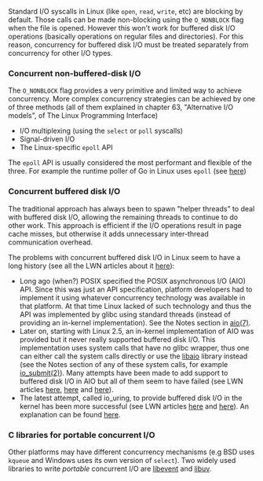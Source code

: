 Standard I/O syscalls in Linux (like `open`, `read`, `write`, etc) are blocking by default. Those calls can be made non-blocking using the `O_NONBLOCK` flag when the file is opened. However this won't work for buffered disk I/O operations (basically operations on regular files and directories). For this reason, concurrency for buffered disk I/O must be treated separately from concurrency for other I/O types.

### Concurrent non-buffered-disk I/O

The `O_NONBLOCK` flag provides a very primitive and limited way to achieve concurrency. More complex concurrency strategies can be achieved by one of three methods (all of them explained in chapter 63, "Alternative I/O models", of The Linux Programming Interface)

- I/O multiplexing (using the `select` or `poll` syscalls)
- Signal-driven I/O
- The Linux-specific `epoll` API

The `epoll` API is usually considered the most performant and flexible of the three. For example the runtime poller of Go in Linux uses `epoll` (see [here](https://cs.opensource.google/go/go/+/refs/tags/go1.18.1:src/runtime/netpoll_epoll.go;l=5))

### Concurrent buffered disk I/O

The traditional approach has always been to spawn "helper threads" to deal with buffered disk I/O, allowing the remaining threads to continue to do other work. This approach is efficient if the I/O operations result in page cache misses, but otherwise it adds unnecessary inter-thread communication overhead.

The problems with concurrent buffered disk I/O in Linux seem to have a long history (see all the LWN articles about it [here](https://lwn.net/Kernel/Index/#Asynchronous_IO)):

- Long ago (when?) POSIX specified the POSIX asynchronous I/O (AIO) API. Since this was just an API specification, platform developers had to implement it using whatever concurrency technology was available in that platform. At that time Linux lacked of such technology and thus the API was implemented by glibc using standard threads (instead of providing an in-kernel implementation). See the Notes section in [aio(7)](https://man7.org/linux/man-pages/man7/aio.7.html).
- Later on, starting with Linux 2.5, an in-kernel implementation of AIO was provided but it never really supported buffered disk I/O. This implementation uses system calls that have no glibc wrapper, thus one can either call the system calls directly or use the [libaio](https://pagure.io/libaio/tree/master) library instead (see the Notes section of any of these system calls, for example [io_submit(2)](https://man7.org/linux/man-pages/man2/io_submit.2.html)).  Many attempts have been made to add support to buffered disk I/O in AIO but all of them seem to have failed (see LWN articles [here](https://lwn.net/Articles/73847/), [here](https://lwn.net/Articles/216200/) and [here](https://lwn.net/Articles/724198/)).
- The latest attempt, called io_uring, to provide buffered disk I/O in the kernel has been more successful (see LWN articles [here](https://lwn.net/Articles/776703/) and [here](https://lwn.net/Articles/810414/)). An explanation can be found [here](https://kernel.dk/io_uring.pdf).

### C libraries for portable concurrent I/O

Other platforms may have different concurrency mechanisms (e.g BSD uses `kqueue` and Windows uses its own version of `select`). Two widely used libraries to write *portable* concurrent I/O are [libevent](https://libevent.org/) and [libuv](https://libuv.org/).